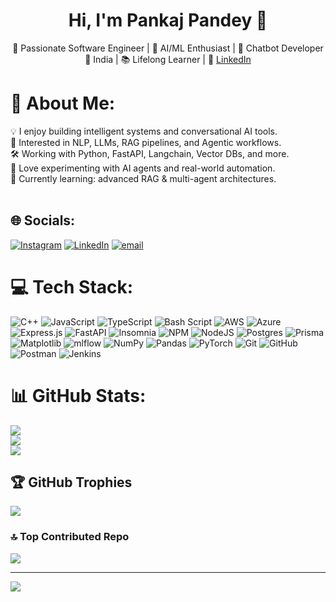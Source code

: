 <h1 align="center">Hi, I'm Pankaj Pandey 👋</h1> <p align="center"> 🚀 Passionate Software Engineer | 🤖 AI/ML Enthusiast | 💬 Chatbot Developer<br> 📍 India | 📚 Lifelong Learner | 🔗 <a href="https://www.linkedin.com/in/pankaj-pandey-46b550205/">LinkedIn</a> </p>

# 💫 About Me:
💡 I enjoy building intelligent systems and conversational AI tools.<br>🧠 Interested in NLP, LLMs, RAG pipelines, and Agentic workflows.<br>🛠️ Working with Python, FastAPI, Langchain, Vector DBs, and more.<br>🧪 Love experimenting with AI agents and real-world automation.<br>🌱 Currently learning: advanced RAG & multi-agent architectures.<br><br>


## 🌐 Socials:
[![Instagram](https://img.shields.io/badge/Instagram-%23E4405F.svg?logo=Instagram&logoColor=white)](https://instagram.com/iampankajpandey_) [![LinkedIn](https://img.shields.io/badge/LinkedIn-%230077B5.svg?logo=linkedin&logoColor=white)](https://linkedin.com/in/pankaj-pandey-46b550205) [![email](https://img.shields.io/badge/Email-D14836?logo=gmail&logoColor=white)](mailto:pankajpandey4376@gmail.com) 

# 💻 Tech Stack:
![C++](https://img.shields.io/badge/c++-%2300599C.svg?style=for-the-badge&logo=c%2B%2B&logoColor=white) ![JavaScript](https://img.shields.io/badge/javascript-%23323330.svg?style=for-the-badge&logo=javascript&logoColor=%23F7DF1E) ![TypeScript](https://img.shields.io/badge/typescript-%23007ACC.svg?style=for-the-badge&logo=typescript&logoColor=white) ![Bash Script](https://img.shields.io/badge/bash_script-%23121011.svg?style=for-the-badge&logo=gnu-bash&logoColor=white) ![AWS](https://img.shields.io/badge/AWS-%23FF9900.svg?style=for-the-badge&logo=amazon-aws&logoColor=white) ![Azure](https://img.shields.io/badge/azure-%230072C6.svg?style=for-the-badge&logo=microsoftazure&logoColor=white) ![Express.js](https://img.shields.io/badge/express.js-%23404d59.svg?style=for-the-badge&logo=express&logoColor=%2361DAFB) ![FastAPI](https://img.shields.io/badge/FastAPI-005571?style=for-the-badge&logo=fastapi) ![Insomnia](https://img.shields.io/badge/Insomnia-black?style=for-the-badge&logo=insomnia&logoColor=5849BE) ![NPM](https://img.shields.io/badge/NPM-%23CB3837.svg?style=for-the-badge&logo=npm&logoColor=white) ![NodeJS](https://img.shields.io/badge/node.js-6DA55F?style=for-the-badge&logo=node.js&logoColor=white) ![Postgres](https://img.shields.io/badge/postgres-%23316192.svg?style=for-the-badge&logo=postgresql&logoColor=white) ![Prisma](https://img.shields.io/badge/Prisma-3982CE?style=for-the-badge&logo=Prisma&logoColor=white) ![Matplotlib](https://img.shields.io/badge/Matplotlib-%23ffffff.svg?style=for-the-badge&logo=Matplotlib&logoColor=black) ![mlflow](https://img.shields.io/badge/mlflow-%23d9ead3.svg?style=for-the-badge&logo=numpy&logoColor=blue) ![NumPy](https://img.shields.io/badge/numpy-%23013243.svg?style=for-the-badge&logo=numpy&logoColor=white) ![Pandas](https://img.shields.io/badge/pandas-%23150458.svg?style=for-the-badge&logo=pandas&logoColor=white) ![PyTorch](https://img.shields.io/badge/PyTorch-%23EE4C2C.svg?style=for-the-badge&logo=PyTorch&logoColor=white) ![Git](https://img.shields.io/badge/git-%23F05033.svg?style=for-the-badge&logo=git&logoColor=white) ![GitHub](https://img.shields.io/badge/github-%23121011.svg?style=for-the-badge&logo=github&logoColor=white) ![Postman](https://img.shields.io/badge/Postman-FF6C37?style=for-the-badge&logo=postman&logoColor=white) ![Jenkins](https://img.shields.io/badge/jenkins-%232C5263.svg?style=for-the-badge&logo=jenkins&logoColor=white)
# 📊 GitHub Stats:
![](https://github-readme-stats.vercel.app/api?username=pankaj221pandey&theme=dark&hide_border=false&include_all_commits=false&count_private=false)<br/>
![](https://nirzak-streak-stats.vercel.app/?user=pankaj221pandey&theme=dark&hide_border=false)<br/>
![](https://github-readme-stats.vercel.app/api/top-langs/?username=pankaj221pandey&theme=dark&hide_border=false&include_all_commits=false&count_private=false&layout=compact)

## 🏆 GitHub Trophies
![](https://github-profile-trophy.vercel.app/?username=pankaj221pandey&theme=radical&no-frame=false&no-bg=false&margin-w=4)

### 🔝 Top Contributed Repo
![](https://github-contributor-stats.vercel.app/api?username=pankaj221pandey&limit=5&theme=dark&combine_all_yearly_contributions=true)

---
[![](https://visitcount.itsvg.in/api?id=pankaj221pandey&icon=0&color=0)](https://visitcount.itsvg.in)

<!-- Proudly created with GPRM ( https://gprm.itsvg.in ) -->
